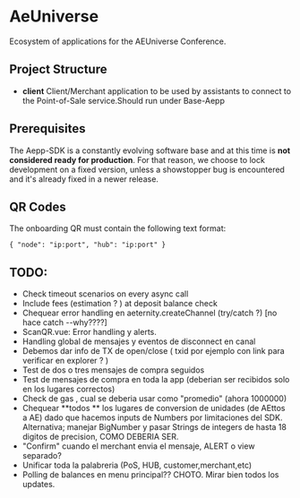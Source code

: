 # AeUniverse

Ecosystem of applications for the AEUniverse Conference.

## Project Structure

* **client** Client/Merchant application to be used by assistants to connect to the Point-of-Sale service.Should run under Base-Aepp


## Prerequisites

The Aepp-SDK is a constantly evolving software base and at this time is **not considered ready for production**. For that reason, we choose to lock development on a fixed version, unless a showstopper bug is encountered and it's already fixed in a newer release.

## QR Codes

The onboarding QR must contain the following text format:

```
{ "node": "ip:port", "hub": "ip:port" }
```


  
## TODO:

* Check timeout scenarios on every async call
* Include  fees (estimation ? ) at deposit balance check
* Chequear error handling en aeternity.createChannel (try/catch ?) [no hace catch --why????]
* ScanQR.vue: Error handling y alerts. 
* Handling global de mensajes y eventos de disconnect en canal
* Debemos dar info de TX de open/close ( txid por ejemplo con link para verificar en explorer ? )
* Test de dos o tres mensajes de compra seguidos
* Test de mensajes de compra en toda la app (deberian ser recibidos solo en los lugares correctos)
* Check de gas , cual se deberia usar como "promedio" (ahora 1000000)
* Chequear **todos ** los lugares de conversion de unidades (de AEttos a AE) dado que hacemos inputs de Numbers por limitaciones del SDK. Alternativa; manejar BigNumber y pasar Strings de integers de hasta 18 digitos de precision, COMO DEBERIA SER.
* "Confirm" cuando el merchant envia el mensaje, ALERT o view separado? 
* Unificar toda la palabreria (PoS, HUB, customer,merchant,etc)
* Polling de balances en menu principal?? CHOTO.  Mirar bien todos los updates.


